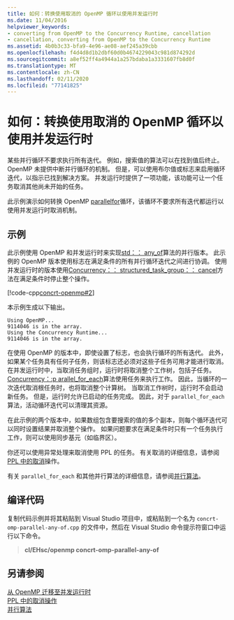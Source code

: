 ```yaml
---
title: 如何：转换使用取消的 OpenMP 循环以使用并发运行时
ms.date: 11/04/2016
helpviewer_keywords:
- converting from OpenMP to the Concurrency Runtime, cancellation
- cancellation, converting from OpenMP to the Concurrency Runtime
ms.assetid: 4b0b3c33-bfa9-4e96-ae08-aef245a39cbb
ms.openlocfilehash: f4d4d8d1b2dbf60d0b4674229043c981d874292d
ms.sourcegitcommit: a8ef52ff4a4944a1a257bdaba1a3331607fb8d0f
ms.translationtype: MT
ms.contentlocale: zh-CN
ms.lasthandoff: 02/11/2020
ms.locfileid: "77141825"
---
```

# <a name="how-to-convert-an-openmp-loop-that-uses-cancellation-to-use-the-concurrency-runtime"></a>如何：转换使用取消的 OpenMP 循环以使用并发运行时

某些并行循环不要求执行所有迭代。 例如，搜索值的算法可以在找到值后终止。 OpenMP 未提供中断并行循环的机制。 但是，可以使用布尔值或标志来启用循环迭代，以指示已找到解决方案。 并发运行时提供了一项功能，该功能可让一个任务取消其他尚未开始的任务。

此示例演示如何转换 OpenMP [parallel](../../parallel/concrt/how-to-use-parallel-invoke-to-write-a-parallel-sort-routine.md#parallel)[for](../../parallel/openmp/reference/for-openmp.md)循环，该循环不要求所有迭代都运行以使用并发运行时取消机制。

## <a name="example"></a>示例

此示例使用 OpenMP 和并发运行时来实现[std：： any_of](../../standard-library/algorithm-functions.md#any_of)算法的并行版本。 此示例的 OpenMP 版本使用标志在满足条件的所有并行循环迭代之间进行协调。 使用并发运行时的版本使用[Concurrency：： structured_task_group：： cancel](reference/structured-task-group-class.md#cancel)方法在满足条件时停止整个操作。

[!code-cpp[concrt-openmp#2](../../parallel/concrt/codesnippet/cpp/convert-an-openmp-loop-that-uses-cancellation_1.cpp)]

本示例生成以下输出。

```Output
Using OpenMP...
9114046 is in the array.
Using the Concurrency Runtime...
9114046 is in the array.
```

在使用 OpenMP 的版本中，即使设置了标志，也会执行循环的所有迭代。 此外，如果某个任务具有任何子任务，则该标志还必须对这些子任务可用才能进行取消。 在并发运行时中，当取消任务组时，运行时将取消整个工作树，包括子任务。 [Concurrency：:p arallel_for_each](reference/concurrency-namespace-functions.md#parallel_for_each)算法使用任务来执行工作。 因此，当循环的一次迭代取消根任务时，也将取消整个计算树。 当取消工作树时，运行时不会启动新任务。 但是，运行时允许已启动的任务完成。 因此，对于 `parallel_for_each` 算法，活动循环迭代可以清理其资源。

在此示例的两个版本中，如果数组包含要搜索的值的多个副本，则每个循环迭代可以同时设置结果并取消整个操作。 如果问题要求在满足条件时只有一个任务执行工作，则可以使用同步基元（如临界区）。

你还可以使用异常处理来取消使用 PPL 的任务。 有关取消的详细信息，请参阅[PPL 中的取消](cancellation-in-the-ppl.md)操作。

有关 `parallel_for_each` 和其他并行算法的详细信息，请参阅[并行算法](../../parallel/concrt/parallel-algorithms.md)。

## <a name="compiling-the-code"></a>编译代码

复制代码示例并将其粘贴到 Visual Studio 项目中，或粘贴到一个名为 `concrt-omp-parallel-any-of.cpp` 的文件中，然后在 Visual Studio 命令提示符窗口中运行以下命令。

> **cl/EHsc/openmp concrt-omp-parallel-any-of**

## <a name="see-also"></a>另请参阅

[从 OpenMP 迁移至并发运行时](../../parallel/concrt/migrating-from-openmp-to-the-concurrency-runtime.md)<br/>
[PPL 中的取消操作](cancellation-in-the-ppl.md)<br/>
[并行算法](../../parallel/concrt/parallel-algorithms.md)
